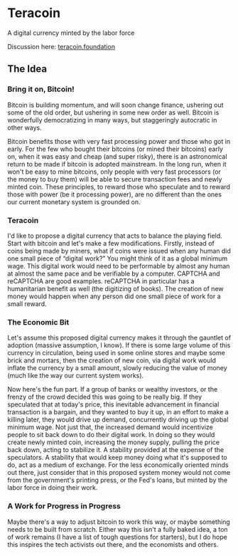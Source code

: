 # Teracoin

A digital currency minted by the labor force

Discussion here: [teracoin.foundation](http://costamichailidis.github.io/teracoin)

## The Idea

### Bring it on, Bitcoin!

Bitcoin is building momentum, and will soon change finance, ushering out some of the old order, but ushering in some new order as well. Bitcoin is wonderfully democratizing in many ways, but staggeringly autocratic in other ways.

Bitcoin benefits those with very fast processing power and those who got in early. For the few who bought their bitcoins (or mined their bitcoins) early on, when it was easy and cheap (and super risky), there is an astronomical return to be made if bitcoin is adopted mainstream. In the long run, when it won't be easy to mine bitcoins, only people with very fast processors (or the money to buy them) will be able to secure transaction fees and newly minted coin. These principles, to reward those who speculate and to reward those with power (be it processing power), are no different than the ones our current monetary system is grounded on.

### Teracoin

I'd like to propose a digital currency that acts to balance the playing field. Start with bitcoin and let's make a few modifications. Firstly, instead of coins being made by miners, what if coins were issued when any human did one small piece of “digital work?” You might think of it as a global minimum wage. This digital work would need to be performable by almost any human at almost the same pace and be verifiable by a computer. CAPTCHA and reCAPTCHA are good examples. reCAPTCHA in particular has a humanitarian benefit as well (the digitizing of books). The creation of new money would happen when any person did one small piece of work for a small reward.

### The Economic Bit

Let's assume this proposed digital currency makes it through the gauntlet of adoption (massive assumption, I know). If there is some large volume of this currency in circulation, being used in some online stores and maybe some brick and mortars, then the creation of new coin, via digital work would inflate the currency by a small amount, slowly reducing the value of money (much like the way our current system works).

Now here's the fun part. If a group of banks or wealthy investors, or the frenzy of the crowd decided this was going to be really big. If they speculated that at today's price, this inevitable advancement in financial transaction is a bargain, and they wanted to buy it up, in an effort to make a killing later, they would drive up demand, concurrently driving up the global minimum wage. Not just that, the increased demand would incentivize people to sit back down to do their digital work. In doing so they would create newly minted coin, increasing the money supply, pulling the price back down, acting to stabilize it. A stability provided at the expense of the speculators. A stability that would keep money doing what it's supposed to do, act as a medium of exchange. For the less economically oriented minds out there, just consider that in this proposed system money would not come from the government's printing press, or the Fed's loans, but minted by the labor force in doing their work.

### A Work for Progress in Progress

Maybe there's a way to adjust bitcoin to work this way, or maybe something needs to be built from scratch. Either way this isn't a fully baked idea, a ton of work remains (I have a list of tough questions for starters), but I do hope this inspires the tech activists out there, and the economists and others.
